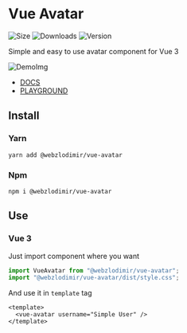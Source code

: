 # Vue Avatar
![Size](https://img.shields.io/bundlephobia/minzip/@webzlodimir/vue-avatar)
![Downloads](https://img.shields.io/npm/dt/@webzlodimir/vue-avatar)
![Version](https://img.shields.io/npm/v/@webzlodimir/vue-avatar)

Simple and easy to use avatar component for Vue 3

![DemoImg](https://vaban.ru/demo.png)

- [DOCS](https://vaban-ru.github.io/vue-avatar/)
- [PLAYGROUND](https://codesandbox.io/s/romantic-cache-jf3ipd?file=/src/App.vue)

## Install

### Yarn

```
yarn add @webzlodimir/vue-avatar
```

### Npm

```
npm i @webzlodimir/vue-avatar
```

## Use

### Vue 3

Just import component where you want

```js
import VueAvatar from "@webzlodimir/vue-avatar";
import "@webzlodimir/vue-avatar/dist/style.css";
```

And use it in `template` tag

```vue
<template>
  <vue-avatar username="Simple User" />
</template>
```
